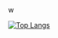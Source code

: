 w

[![Top Langs](https://github-readme-stats.vercel.app/api/top-langs/?username=wdotsol&layout=compact)](https://github.com/anuraghazra/github-readme-stats)

